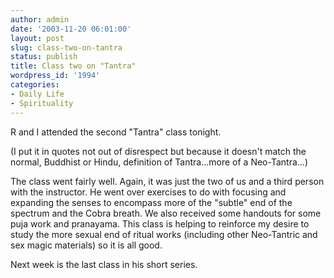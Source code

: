 ```yaml
---
author: admin
date: '2003-11-20 06:01:00'
layout: post
slug: class-two-on-tantra
status: publish
title: Class two on "Tantra"
wordpress_id: '1994'
categories:
- Daily Life
- Spirituality
---
```

R and I attended the second "Tantra" class tonight.

(I put it in quotes not out of disrespect but because it doesn't match the normal, Buddhist or Hindu, definition of Tantra...more of a Neo-Tantra...)

The class went fairly well. Again, it was just the two of us and a third person with the instructor. He went over exercises to do with focusing and expanding the senses to encompass more of the "subtle" end of the spectrum and the Cobra breath. We also received some handouts for some puja work and pranayama. This class is helping to reinforce my desire to study the more sexual end of ritual works (including other Neo-Tantric and sex magic materials) so it is all good.

Next week is the last class in his short series.
